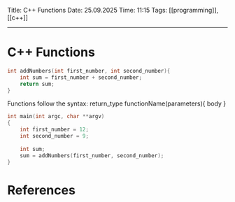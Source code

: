 Title: C++ Functions
Date: 25.09.2025
Time: 11:15
Tags: [[programming]], [[c++]]

---
# C++ Functions

```c++
int addNumbers(int first_number, int second_number){
	int sum = first_number + second_number;
	return sum;
}
```

Functions follow the syntax: return_type functionName(parameters){
	body
}

```c++
int main(int argc, char **argv)
{
	int first_number = 12;
	int second_number = 9;
	
	int sum;
	sum = addNumbers(first_number, second_number);	
}
```

# References